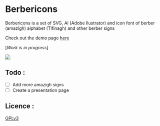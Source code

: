 
Berbericons 
================

Berbericons is a set of SVG, Ai (Adobe Ilustrator) and icon font of berber (amazigh) alphabet (Tifinagh) and other berber signs 

Check out the demo page [here](http://benahm.github.io/berbericons/page)

[*Work is in progress*]

<img align="center" src="https://raw.githubusercontent.com/benahm/berbericons/master/Capture.PNG"/>

## Todo :
- [ ] Add more amazigh signs 
- [ ] Create a presentation page 

## Licence :
[GPLv3](http://www.gnu.org/licenses/gpl.txt)
